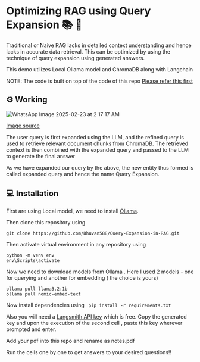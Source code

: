# Optimizing RAG using Query Expansion :books: :robot:

Traditional or Naive RAG lacks in detailed context understanding and hence lacks in accurate data retrieval. This can be optimized by using the technique of query expansion using generated answers.

This demo utilizes Local Ollama model and ChromaDB along with Langchain

NOTE: The code is built on top of the code of this repo [Please refer this first](https://github.com/Bhuvan588/Intro-to-RAG)

## :gear: Working
![WhatsApp Image 2025-02-23 at 2 17 17 AM](https://github.com/user-attachments/assets/9368a243-1261-4ef7-b4b8-5298843a5c08)


[Image source](https://www.predli.com/post/rag-series-query-expansion)

The user query is first expanded using the LLM, and the refined query is used to retrieve relevant document chunks from ChromaDB. The retrieved context is then combined with the expanded query and passed to the LLM to generate the final answer

As we have expanded our query by the above, the new entity thus formed is called expanded query and hence the name Query Expansion.


## 	:computer: Installation

First are using Local model, we need to install [Ollama](https://ollama.com/).

Then clone this repository using 
```
git clone https://github.com/Bhuvan588/Query-Expansion-in-RAG.git
```

Then activate virtual environment in any repository using
```
python -m venv env
env\Scripts\activate
```

Now we need to download models from Ollama . Here I used 2 models - one for querying and another for embedding ( the choice is yours)

```
ollama pull llama3.2:1b
ollama pull nomic-embed-text
```

Now install dependencies using ``` pip install -r requirements.txt```

Also you will need a [Langsmith API key](https://smith.langchain.com/) which is free. Copy the generated key and upon the execution of the second cell , paste this key wherever prompted and enter.

Add your pdf into this repo and rename as notes.pdf

Run the cells one by one to get answers to your desired questions!!









